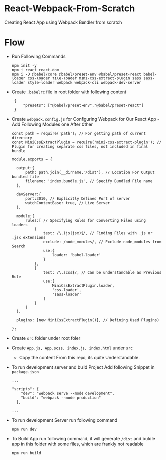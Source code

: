 # React-Webpack-From-Scratch
Creating React App using Webpack Bundler from scratch

# Flow

- Run Following Commands

  ```
  npm init -y
  npm i react react-dom
  npm i -D @babel/core @babel/preset-env @babel/preset-react babel-loader css-loader file-loader mini-css-extract-plugin sass sass-loader style-loader webpack webpack-cli webpack-dev-server
  ```
  
- Create `.babelrc` file in root folder with following content
   ```
    {
        "presets": ["@babel/preset-env","@babel/preset-react"]
    }
   ```
- Create `webpack.config.js` for Configuring Webpack for Our React App - Add Following Modules one After Other
  ```
  const path = require('path'); // For getting path of current directory
  const MiniCssExtractPlugin = require('mini-css-extract-plugin'); // Plugin for creating separate css files, not included in final bundle
  ```
  ```
  module.exports = {

    output:{
        path: path.join(__dirname,'/dist'), // Location For Output bundled file
        filename: 'index.bundle.js', // Specify Bundled File name
    },

    devServer:{
        port:3010, // Explicitly Defined Port of server
        watchContentBase: true, // Live Server
    },

    module:{
        rules:[ // Specifying Rules for Converting Files using loaders
            {
                test: /\.(js|jsx)$/, // Finding Files with .js or .jsx extensions
                exclude: /node_modules/, // Exclude node_modules from Search
                use:{
                    loader: 'babel-loader'
                }
            },
            {
                test: /\.scss$/, // Can be understandable as Previous Rule
                use:[
                    MiniCssExtractPlugin.loader,
                    'css-loader',
                    'sass-loader'
                ]
            }
        ]
    },

    plugins: [new MiniCssExtractPlugin()], // Defining Used Plugins)

  };
  ```
- Create `src` folder under root foler
- Create `App.js, App.scss, index.js, index.html` under `src`
  - Copy the content From this repo, its quite Understandable.
  
- To run development server and build Project Add following Snippet in `package.json`
  ```
  ...

  "scripts": {
      "dev": "webpack serve --mode development",
      "build": "webpack --mode production"
    },

  ...
  ```
   
- To run development Server run following command
  ```
  npm run dev
  ```
  
- To Build App run following command, it will generate `/dist` and buldle app in this folder with some files, which are frankly not readable
  ```
  npm run build
  ```
